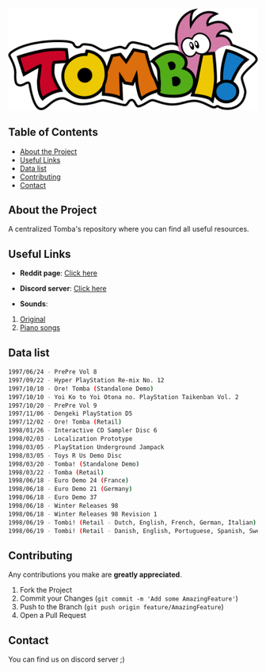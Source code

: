 <!-- PROJECT LOGO -->
<br />
<p align="center">
  <a href="#">
	<!-- <img src="TombArt/logo.png" alt="Logo" width="80" height="80"> -->
	<img src="TombArt/logo.png" alt="Logo">
  </a>
</p>

## Table of Contents
* [About the Project](#about-the-project)
* [Useful Links](#useful-links)
* [Data list](#data-list)
* [Contributing](#contributing)
* [Contact](#contact)


## About the Project
A centralized Tomba's repository where you can find all useful resources.


## Useful Links
* **Reddit page**: [Click here](https://www.reddit.com/r/TombaClub/comments/9y5u3o/tombi_tomba_romhacking_general/?utm_medium=android_app&utm_source=share)

* **Discord server**: [Click here](https://discord.gg/xCWRzftf)

* **Sounds**:
1. [Original](https://goo.gl/HmwUEd)
2. [Piano songs](https://github.com/mrlovre/tomba2piano)


## Data list
```sh
1997/06/24 - PrePre Vol 8
1997/09/22 - Hyper PlayStation Re-mix No. 12
1997/10/10 - Ore! Tomba (Standalone Demo)
1997/10/10 - Yoi Ko to Yoi Otona no. PlayStation Taikenban Vol. 2
1997/10/20 - PrePre Vol 9
1997/11/06 - Dengeki PlayStation D5
1997/12/02 - Ore! Tomba (Retail)
1998/01/26 - Interactive CD Sampler Disc 6
1998/02/03 - Localization Prototype
1998/03/05 - PlayStation Underground Jampack
1998/03/05 - Toys R Us Demo Disc
1998/03/20 - Tomba! (Standalone Demo)
1998/03/22 - Tomba (Retail)
1998/06/18 - Euro Demo 24 (France)
1998/06/18 - Euro Demo 21 (Germany)
1998/06/18 - Euro Demo 37
1998/06/18 - Winter Releases 98
1998/06/18 - Winter Releases 98 Revision 1
1998/06/19 - Tombi! (Retail - Dutch, English, French, German, Italian)
1998/06/19 - Tombi! (Retail - Danish, English, Portuguese, Spanish, Swedish)
```

## Contributing
Any contributions you make are **greatly appreciated**.

1. Fork the Project
2. Commit your Changes (`git commit -m 'Add some AmazingFeature'`)
3. Push to the Branch (`git push origin feature/AmazingFeature`)
4. Open a Pull Request


## Contact
You can find us on discord server ;)

